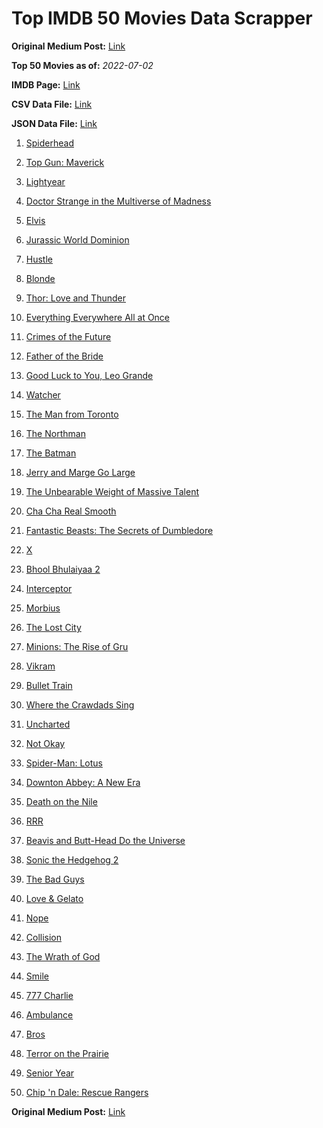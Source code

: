 # Top IMDB 50 Movies Data Scrapper

**Original Medium Post:** [Link](https://medium.com/@nishantsahoo/which-movie-should-i-watch-5c83a3c0f5b1) 

**Top 50 Movies as of:** _2022-07-02_

**IMDB Page:** [Link](http://www.imdb.com/search/title?release_date=2022,2022&title_type=feature)

**CSV Data File:** [Link](/Data/data.csv)

**JSON Data File:** [Link](/Data/data.json)

1. [Spiderhead](https://www.imdb.com/title/tt9783600/?ref_=adv_li_tt)

2. [Top Gun: Maverick](https://www.imdb.com/title/tt1745960/?ref_=adv_li_tt)

3. [Lightyear](https://www.imdb.com/title/tt10298810/?ref_=adv_li_tt)

4. [Doctor Strange in the Multiverse of Madness](https://www.imdb.com/title/tt9419884/?ref_=adv_li_tt)

5. [Elvis](https://www.imdb.com/title/tt3704428/?ref_=adv_li_tt)

6. [Jurassic World Dominion](https://www.imdb.com/title/tt8041270/?ref_=adv_li_tt)

7. [Hustle](https://www.imdb.com/title/tt8009428/?ref_=adv_li_tt)

8. [Blonde](https://www.imdb.com/title/tt1655389/?ref_=adv_li_tt)

9. [Thor: Love and Thunder](https://www.imdb.com/title/tt10648342/?ref_=adv_li_tt)

10. [Everything Everywhere All at Once](https://www.imdb.com/title/tt6710474/?ref_=adv_li_tt)

11. [Crimes of the Future](https://www.imdb.com/title/tt14549466/?ref_=adv_li_tt)

12. [Father of the Bride](https://www.imdb.com/title/tt13249596/?ref_=adv_li_tt)

13. [Good Luck to You, Leo Grande](https://www.imdb.com/title/tt13352968/?ref_=adv_li_tt)

14. [Watcher](https://www.imdb.com/title/tt12004038/?ref_=adv_li_tt)

15. [The Man from Toronto](https://www.imdb.com/title/tt11671006/?ref_=adv_li_tt)

16. [The Northman](https://www.imdb.com/title/tt11138512/?ref_=adv_li_tt)

17. [The Batman](https://www.imdb.com/title/tt1877830/?ref_=adv_li_tt)

18. [Jerry and Marge Go Large](https://www.imdb.com/title/tt8323668/?ref_=adv_li_tt)

19. [The Unbearable Weight of Massive Talent](https://www.imdb.com/title/tt11291274/?ref_=adv_li_tt)

20. [Cha Cha Real Smooth](https://www.imdb.com/title/tt14376344/?ref_=adv_li_tt)

21. [Fantastic Beasts: The Secrets of Dumbledore](https://www.imdb.com/title/tt4123432/?ref_=adv_li_tt)

22. [X](https://www.imdb.com/title/tt13560574/?ref_=adv_li_tt)

23. [Bhool Bhulaiyaa 2](https://www.imdb.com/title/tt6455162/?ref_=adv_li_tt)

24. [Interceptor](https://www.imdb.com/title/tt14174940/?ref_=adv_li_tt)

25. [Morbius](https://www.imdb.com/title/tt5108870/?ref_=adv_li_tt)

26. [The Lost City](https://www.imdb.com/title/tt13320622/?ref_=adv_li_tt)

27. [Minions: The Rise of Gru](https://www.imdb.com/title/tt5113044/?ref_=adv_li_tt)

28. [Vikram](https://www.imdb.com/title/tt9179430/?ref_=adv_li_tt)

29. [Bullet Train](https://www.imdb.com/title/tt12593682/?ref_=adv_li_tt)

30. [Where the Crawdads Sing](https://www.imdb.com/title/tt9411972/?ref_=adv_li_tt)

31. [Uncharted](https://www.imdb.com/title/tt1464335/?ref_=adv_li_tt)

32. [Not Okay](https://www.imdb.com/title/tt14814040/?ref_=adv_li_tt)

33. [Spider-Man: Lotus](https://www.imdb.com/title/tt13904644/?ref_=adv_li_tt)

34. [Downton Abbey: A New Era](https://www.imdb.com/title/tt11703710/?ref_=adv_li_tt)

35. [Death on the Nile](https://www.imdb.com/title/tt7657566/?ref_=adv_li_tt)

36. [RRR](https://www.imdb.com/title/tt8178634/?ref_=adv_li_tt)

37. [Beavis and Butt-Head Do the Universe](https://www.imdb.com/title/tt14145426/?ref_=adv_li_tt)

38. [Sonic the Hedgehog 2](https://www.imdb.com/title/tt12412888/?ref_=adv_li_tt)

39. [The Bad Guys](https://www.imdb.com/title/tt8115900/?ref_=adv_li_tt)

40. [Love & Gelato](https://www.imdb.com/title/tt15521050/?ref_=adv_li_tt)

41. [Nope](https://www.imdb.com/title/tt10954984/?ref_=adv_li_tt)

42. [Collision](https://www.imdb.com/title/tt10809742/?ref_=adv_li_tt)

43. [The Wrath of God](https://www.imdb.com/title/tt15189534/?ref_=adv_li_tt)

44. [Smile](https://www.imdb.com/title/tt15474916/?ref_=adv_li_tt)

45. [777 Charlie](https://www.imdb.com/title/tt7466810/?ref_=adv_li_tt)

46. [Ambulance](https://www.imdb.com/title/tt4998632/?ref_=adv_li_tt)

47. [Bros](https://www.imdb.com/title/tt9731598/?ref_=adv_li_tt)

48. [Terror on the Prairie](https://www.imdb.com/title/tt14043966/?ref_=adv_li_tt)

49. [Senior Year](https://www.imdb.com/title/tt5315212/?ref_=adv_li_tt)

50. [Chip 'n Dale: Rescue Rangers](https://www.imdb.com/title/tt3513500/?ref_=adv_li_tt)

**Original Medium Post:** [Link](https://medium.com/@nishantsahoo/which-movie-should-i-watch-5c83a3c0f5b1) 
